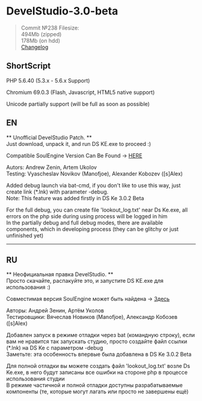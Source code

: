 # DevelStudio-3.0-beta
>Commit №238 Filesize:
<br>494Mb (zipped)
<br>178Mb (on hdd)
<br><a href="https://github.com/KashaketCompany/DevelStudio-3.0-beta/releases">Changelog</a>
## ShortScript
PHP 5.6.40 (5.3.x - 5.6.x Support)

Chromium 69.0.3 (Flash, Javascript, HTML5 native support)

Unicode partially support (will be full as soon as possible)
## EN
** Unofficial DevelStudio Patch. **
<br>Just download, unpack it, and run DS KE.exe to proceed :)

Compatible SoulEngine Version Can Be Found -> <a href="https://github.com/Kashaket/soulengine">HERE</a>

Autors: Andrew Zenin, Artem Ukolov<br>Testing: Vyascheslav Novikov (Manofjoe), Alexander Kobozev ([s]Alex)

Added debug launch via bat-cmd, if you don't like to use this way, just create link (*.lnk) with parameter -debug.
<br>Note: This feature was added firstly in DS Ke 3.0.2 Beta

For the full debug, you can create file 'lookout_log.txt' near Ds Ke.exe, all errors on the  php side during using process will be logged in him
<br>In the partially debug and full debug modes, there are available components, which in developing process (they can be glitchy or just unfinished yet)

---

## RU
** Неофициальная правка DevelStudio. **
<br>Просто скачайте, распакуйте это, и запустите DS KE.exe для использования :)

Совместимая версия SoulEngine может быть найдена -> <a href="https://github.com/Kashaket/soulengine">Здесь</a>

Авторы: Андрей Зенин, Артём Уколов<BR>Тестировщики: Вячеслав Новиков (Manofjoe), Александр Кобозев ([s]Alex)

Добавлен запуск в режиме отладки через bat (командную строку), если вам не нравится так запускать студию, просто создайте файл ссылки (*.lnk) на DS Ke с параметром -debug
<br>Заметьте: эта особенность впервые была добавлена в DS Ke 3.0.2 Beta

Для полной отладки вы можете создать файл 'lookout_log.txt' возле Ds Ke.exe, в него будут записаны все ошибки на стороне php в процессе использования студии
<br>В режиме частичной и полной отладки доступны разрабатываемые компоненты (те, которые могут лагать или просто не завершены ещё)
